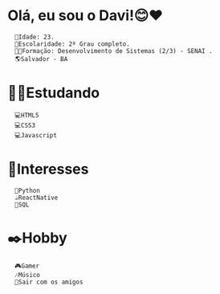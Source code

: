    # Olá, eu sou o Davi!😊❤️






  
      📌Idade: 23.
      🏫Escolaridade: 2º Grau completo.
      👨‍🎓Formação: Desenvolvimento de Sistemas (2/3) - SENAI .
      🌎Salvador - BA

 
  #  👨‍💻Estudando 
      💻HTML5
      💻CSS3
      💻Javascript


  #  🎯Interesses
      🐍Python
      ☕ReactNative
      🎲SQL 


  # ✒️Hobby
      🎮Gamer
      🎶Músico
      🍺Sair com os amigos
      
       



